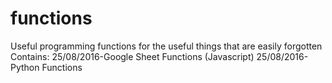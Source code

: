 # functions
Useful programming functions for the useful things that are easily forgotten
Contains:
25/08/2016-Google Sheet Functions (Javascript) 
25/08/2016-Python Functions
